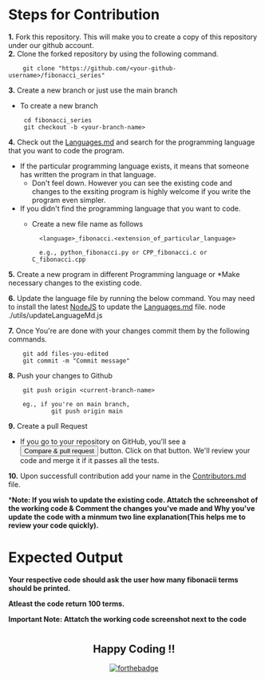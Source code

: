 # Steps for Contribution 

**1.** Fork this repository. This will make you to create a copy of this repository under our github account.<br>
**2.** Clone the forked repository by using the following command.<br>
        
        git clone "https://github.com/<your-github-username>/fibonacci_series"

**3.** Create a new branch or just use the main branch
 - To create a new branch

        cd fibonacci_series
        git checkout -b <your-branch-name>

**4.** Check out the [Languages.md](Languages.md) and search for the programming language that you want to code the program.
 - If the particular programming language exists, it means that someone has written the program in that language. 
   - Don't feel down. However you can see the existing code and changes to the exsiting program is highly welcome if you write the program even simpler.
 - If you didn't find the programming language that you want to code.  
    - Create a new file name as follows

            <language>_fibonacci.<extension_of_particular_language>

            e.g., python_fibonacci.py or CPP_fibonacci.c or C_fibonacci.cpp

**5.** Create a new program in different Programming language or *Make necessary changes to the existing code.

**6.** Update the language file by running the below command. You may need to install the latest [NodeJS](https://nodejs.org/en) to update the  [Languages.md](Languages.md) file.
        node ./utils/updateLanguageMd.js 

**7.** Once You're are done with your changes commit them by the following commands.

        git add files-you-edited
        git commit -m "Commit message"

**8.** Push your changes to Github

        git push origin <current-branch-name>

        eg., if you're on main branch,
                git push origin main 

**9.** Create a pull Request
 - If you go to your repository on GitHub, you’ll see a <button>Compare & pull request</button> button. Click on that button. We'll review your code and merge it if it passes all the tests.

**10.** Upon successfull contribution add your name in the [Contributors.md](Contributors.md) file.

***Note: If you wish to update the existing code. Attatch the schreenshot of the working code & Comment the changes you've made and Why you've update the code with a minmum two line explanation(This helps me to review your code quickly).** 

# Expected Output

**Your respective code should ask the user how many fibonacii terms should be printed.**

**Atleast the code return 100 terms.** 

**Important Note: Attatch the working code screenshot next to the code**

#

<div align="center">

## Happy Coding !!

[![forthebadge](https://forthebadge.com/images/badges/built-with-love.svg)](https://forthebadge.com)

<div>